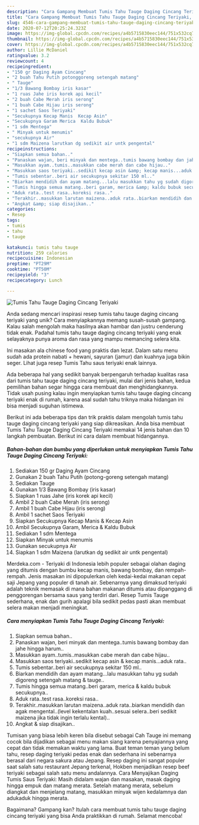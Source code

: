```yaml
---
description: "Cara Gampang Membuat Tumis Tahu Tauge Daging Cincang Teriyaki, Enak"
title: "Cara Gampang Membuat Tumis Tahu Tauge Daging Cincang Teriyaki, Enak"
slug: 4546-cara-gampang-membuat-tumis-tahu-tauge-daging-cincang-teriyaki-enak
date: 2020-07-12T20:25:24.323Z
image: https://img-global.cpcdn.com/recipes/a4b5715830eec144/751x532cq70/tumis-tahu-tauge-daging-cincang-teriyaki-foto-resep-utama.jpg
thumbnail: https://img-global.cpcdn.com/recipes/a4b5715830eec144/751x532cq70/tumis-tahu-tauge-daging-cincang-teriyaki-foto-resep-utama.jpg
cover: https://img-global.cpcdn.com/recipes/a4b5715830eec144/751x532cq70/tumis-tahu-tauge-daging-cincang-teriyaki-foto-resep-utama.jpg
author: Lillie McDaniel
ratingvalue: 3.2
reviewcount: 4
recipeingredient:
- "150 gr Daging Ayam Cincang"
- "2 buah Tahu Putih potonggoreng setengah matang"
- " Tauge"
- "1/3 Bawang Bombay iris kasar"
- "1 ruas Jahe iris korek api kecil"
- "2 buah Cabe Merah iris serong"
- "1 buah Cabe Hijau iris serong"
- "1 sachet Saos Teriyaki"
- "Secukupnya Kecap Manis  Kecap Asin"
- "Secukupnya Garam Merica  Kaldu Bubuk"
- "1 sdm Mentega"
- " Minyak untuk menumis"
- "secukupnya Air"
- "1 sdm Maizena larutkan dg sedikit air untk pengental"
recipeinstructions:
- "Siapkan semua bahan.."
- "Panaskan wajan, beri minyak dan mentega..tumis bawang bombay dan jahe hingga harum.."
- "Masukkan ayam..tumis..masukkan cabe merah dan cabe hijau.."
- "Masukkan saos teriyaki..sedikit kecap asin &amp; kecap manis...aduk rata.."
- "Tumis sebentar..beri air secukupnya sekitar 150 ml.."
- "Biarkan mendidih dan ayam matang...lalu masukkan tahu yg sudah digoreng setengah matang &amp; tauge.."
- "Tumis hingga semua matang..beri garam, merica &amp; kaldu bubuk secukupnya.."
- "Aduk rata..test rasa..koreksi rasa.."
- "Terakhir..masukkan larutan maizena..aduk rata..biarkan mendidih dan agak mengental..(level kekentalan kuah..sesuai selera..beri sedikit maizena jika tidak ingin terlalu kental).."
- "Angkat &amp; siap disajikan.."
categories:
- Resep
tags:
- tumis
- tahu
- tauge

katakunci: tumis tahu tauge 
nutrition: 259 calories
recipecuisine: Indonesian
preptime: "PT29M"
cooktime: "PT50M"
recipeyield: "3"
recipecategory: Lunch

---
```



![Tumis Tahu Tauge Daging Cincang Teriyaki](https://img-global.cpcdn.com/recipes/a4b5715830eec144/751x532cq70/tumis-tahu-tauge-daging-cincang-teriyaki-foto-resep-utama.jpg)

Anda sedang mencari inspirasi resep tumis tahu tauge daging cincang teriyaki yang unik? Cara menyiapkannya memang susah-susah gampang. Kalau salah mengolah maka hasilnya akan hambar dan justru cenderung tidak enak. Padahal tumis tahu tauge daging cincang teriyaki yang enak selayaknya punya aroma dan rasa yang mampu memancing selera kita.

Ini masakan ala chinese food yang praktis dan lezat. Dalam satu menu sudah ada protein nabati + hewani, sayuran (jamur) dan kuahnya juga bikin seger. Lihat juga resep Tumis Tahu saus teriyaki enak lainnya.

Ada beberapa hal yang sedikit banyak berpengaruh terhadap kualitas rasa dari tumis tahu tauge daging cincang teriyaki, mulai dari jenis bahan, kedua pemilihan bahan segar hingga cara membuat dan menghidangkannya. Tidak usah pusing kalau ingin menyiapkan tumis tahu tauge daging cincang teriyaki enak di rumah, karena asal sudah tahu triknya maka hidangan ini bisa menjadi suguhan istimewa.


Berikut ini ada beberapa tips dan trik praktis dalam mengolah tumis tahu tauge daging cincang teriyaki yang siap dikreasikan. Anda bisa membuat Tumis Tahu Tauge Daging Cincang Teriyaki memakai 14 jenis bahan dan 10 langkah pembuatan. Berikut ini cara dalam membuat hidangannya.

<!--inarticleads1-->

##### Bahan-bahan dan bumbu yang diperlukan untuk menyiapkan Tumis Tahu Tauge Daging Cincang Teriyaki:

1. Sediakan 150 gr Daging Ayam Cincang
1. Gunakan 2 buah Tahu Putih (potong-goreng setengah matang)
1. Sediakan  Tauge
1. Gunakan 1/3 Bawang Bombay (iris kasar)
1. Siapkan 1 ruas Jahe (iris korek api kecil)
1. Ambil 2 buah Cabe Merah (iris serong)
1. Ambil 1 buah Cabe Hijau (iris serong)
1. Ambil 1 sachet Saos Teriyaki
1. Siapkan Secukupnya Kecap Manis &amp; Kecap Asin
1. Ambil Secukupnya Garam, Merica &amp; Kaldu Bubuk
1. Sediakan 1 sdm Mentega
1. Siapkan  Minyak untuk menumis
1. Gunakan secukupnya Air
1. Siapkan 1 sdm Maizena (larutkan dg sedikit air untk pengental)


Merdeka.com - Teriyaki di Indonesia lebih populer sebagai olahan daging yang ditumis dengan bumbu kecap manis, bawang bombay, dan rempah-rempah. Jenis masakan ini dipopulerkan oleh kedai-kedai makanan cepat saji Jepang yang populer di tanah air. Sebenarnya yang dimaksud teriyaki adalah teknik memasak di mana bahan makanan ditumis atau dipanggang di penggorengan bersama saus yang terdiri dari. Resep Tumis Tauge sederhana, enak dan gurih apalagi bila sedikit pedas pasti akan membuat selera makan menjadi meningkat. 

<!--inarticleads2-->

##### Cara menyiapkan Tumis Tahu Tauge Daging Cincang Teriyaki:

1. Siapkan semua bahan..
1. Panaskan wajan, beri minyak dan mentega..tumis bawang bombay dan jahe hingga harum..
1. Masukkan ayam..tumis..masukkan cabe merah dan cabe hijau..
1. Masukkan saos teriyaki..sedikit kecap asin &amp; kecap manis...aduk rata..
1. Tumis sebentar..beri air secukupnya sekitar 150 ml..
1. Biarkan mendidih dan ayam matang...lalu masukkan tahu yg sudah digoreng setengah matang &amp; tauge..
1. Tumis hingga semua matang..beri garam, merica &amp; kaldu bubuk secukupnya..
1. Aduk rata..test rasa..koreksi rasa..
1. Terakhir..masukkan larutan maizena..aduk rata..biarkan mendidih dan agak mengental..(level kekentalan kuah..sesuai selera..beri sedikit maizena jika tidak ingin terlalu kental)..
1. Angkat &amp; siap disajikan..


Tumisan yang biasa lebih keren bila disebut sebagai Cah Tauge ini memang cocok bila dijadikan sebagai menu makan siang karena penyajiannya yang cepat dan tidak memakan waktu yang lama. Buat teman teman yang belum tahu, resep daging teriyaki pedas enak dan sederhana ini sebenarnya berasal dari negara sakura atau Jepang. Resep daging ini sangat populer saat salah satu restaurant Jepang terkenal, Hokben menjadikan resep beef teriyaki sebagai salah satu menu andalannya. Cara Menyajikan Daging Tumis Saus Teriyaki: Masih didalam wajan dan masakan, masak daging hingga empuk dan matang merata. Setelah matang merata, sebelum diangkat dan menjelang matang, masukkan minyak wijen kedalamnya dan adukaduk hingga merata. 

Bagaimana? Gampang kan? Itulah cara membuat tumis tahu tauge daging cincang teriyaki yang bisa Anda praktikkan di rumah. Selamat mencoba!
